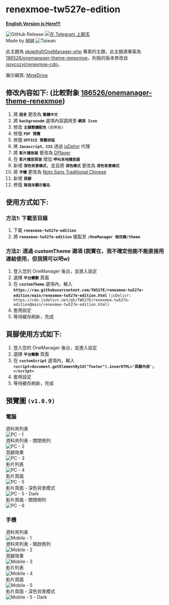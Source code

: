 # renexmoe-tw527e-edition

[**English Version is Here!!!**](README-English.md)

![GitHub Release](https://img.shields.io/github/v/release/TW527E/renexmoe-tw527e-edition.svg?include_prereleases&logo=Acclaim&style=for-the-badge)
<a href="https://t.me/Cheng_Group">
  <img src="https://img.shields.io/badge/-%E5%9C%A8%20Telegram%20%E4%B8%8A%E8%81%8A%E5%A4%A9-blue?style=for-the-badge&logo=Telegram" alt="在 Telegram 上聊天">
</a><br>
Made by 誠誠 <img src="https://img.shields.io/badge/-Taiwan-ff1f4b?style=for-the-badge&logo=Headspace" alt="Taiwan">

此主題為 [qkqpttgf/OneManager-php](https://github.com/qkqpttgf/OneManager-php) 專案的主題，此主題源專案為 [186526/onemanager-theme-renexmoe](https://github.com/186526/onemanager-theme-renexmoe)，則我的版本修改自 [jssycszyj/renexmoe-cdn](https://github.com/jssycszyj/renexmoe-cdn)。

展示網頁: [MineDrive](https://d.tw527e.eu.org)

## 修改內容如下: (比較對象 [186526/onemanager-theme-renexmoe](https://github.com/186526/onemanager-theme-renexmoe))

1. 將 **`語言`** 更改為 **`繁體中文`**
2. 將 **`backgroundm`** 選項內容調用至 **`網頁 Icon`**
3. 修改 **`主題整體配色`** `(奶茶色)`
4. 修復 **`PDF 預覽`**
5. 修復 **`OFFICE 預覽排版`**
6. 將 **`Javascript、CSS`** 透過 [jsDelivr](https://www.jsdelivr.com) 代理
7. 將 **`影片播放器`** 更改為 [DPlayer](https://dplayer.js.org)
8. 在 **`影片播放頁面`** 增加 **`呼叫本地播放器`**
9. 新增 **`深色背景模式`**，並且將 **`深色模式`** 更改為 **`深色背景模式`**
10. 將 **`字體`** 更改為 [Noto Sans Traditional Chinese](https://fonts.google.com/noto/specimen/Noto+Sans+TC)
11. 新增 **`頁腳`**
12. 修復 **`路徑未顯示盤名`**

## 使用方式如下:

### 方法1: 下載至目錄

1. 下載 **`renexmoe-tw527e-edition`**
2. 將 **`renexmoe-tw527e-edition`** 複製至 **`/OneManager 根目錄/theme`**

### 方法2: 透過 customTheme 選項 (說實在，我不確定他能不能直接用連結使用，但我猜可以吧w)

1. 登入您的 OneManager 後台，並進入設定
2. 選擇 **`平台變數`** 頁面
3. 在 **`customTheme`** 選項內，輸入 **`https://raw.githubusercontent.com/TW527E/renexmoe-tw527e-edition/main/renexmoe-tw527e-edition.html`** `(jsDelivr: https://cdn.jsdelivr.net/gh/TW527E/renexmoe-tw527e-edition@main/renexmoe-tw527e-edition.html)`
4. 套用設定
5. 等待緩存刷新，完成

## 頁腳使用方式如下:

1. 登入您的 OneManager 後台，並進入設定
2. 選擇 **`平台變數`** 頁面
3. 在 **`customScript`** 選項內，輸入 **`<script>document.getElementById("footer").innerHTML='頁腳內容';</script>`**
4. 套用設定
5. 等待緩存刷新，完成

## 預覽圖 `(v1.0.9)`

### 電腦

資料夾列表 <br>
<img src="PC - 1.png" alt="PC - 1"> <br>
資料夾列表 - 關閉側列 <br>
<img src="PC - 2.png" alt="PC - 2"> <br>
頁腳效果 <br>
<img src="PC - 3.png" alt="PC - 3"> <br>
影片列表 <br>
<img src="PC - 4.png" alt="PC - 4"> <br>
影片頁面 <br>
<img src="PC - 5.png" alt="PC - 5"> <br>
影片頁面 - 深色背景模式 <br>
<img src="PC - 5 - Dark.png" alt="PC - 5 - Dark"> <br>
影片頁面 - 關閉側列 <br>
<img src="PC - 6.png" alt="PC - 6"> <br>

### 手機

資料夾列表 <br>
<img src="Mobile - 1.png" alt="Mobile - 1"> <br>
資料夾列表 - 開啟側列 <br>
<img src="Mobile - 2.png" alt="Mobile - 2"> <br>
頁腳效果 <br>
<img src="Mobile - 3.png" alt="Mobile - 3"> <br>
影片列表 <br>
<img src="Mobile - 4.png" alt="Mobile - 4"> <br>
影片頁面 <br>
<img src="Mobile - 5.png" alt="Mobile - 5"> <br>
影片頁面 - 深色背景模式 <br>
<img src="Mobile - 5 - Dark.png" alt="Mobile - 5 - Dark">
